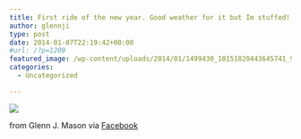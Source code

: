 ```yaml
---
title: First ride of the new year. Good weather for it but Im stuffed!
author: glennji
type: post
date: 2014-01-07T22:19:42+00:00
#url: /?p=1209
featured_image: /wp-content/uploads/2014/01/1499430_10151820443645741_971301388_n.jpg
categories:
  - Uncategorized

---
```

<div>
  <img src='/wp-content/uploads/2014/01/1499430_10151820443645741_971301388_n.jpg' style='max-width:600px;' /></p> 
  
  <div>
    from Glenn J. Mason via <a href="https://www.facebook.com/photo.php?fbid=10151820443645741&#038;set=a.10151575226230741.1073741829.551785740&#038;type=1">Facebook</a>
  </div>
</div>
